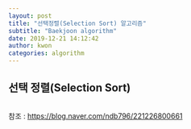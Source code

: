 ```yaml
---
layout: post
title: "선택정렬(Selection Sort) 알고리즘"
subtitle: "Baekjoon algorithm"
date: 2019-12-21 14:12:42
author: kwon
categories: algorithm
---
```


## 선택 정렬(Selection Sort)


```c

```


참조 : <https://blog.naver.com/ndb796/221226800661>
